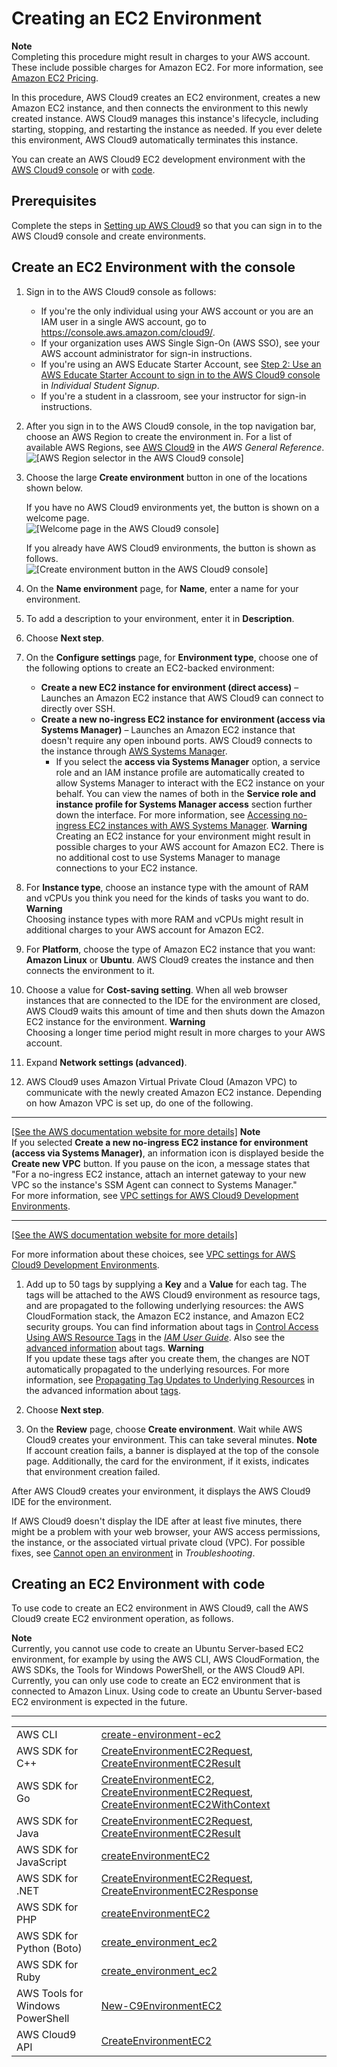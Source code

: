 # Creating an EC2 Environment<a name="create-environment-main"></a>

**Note**  
Completing this procedure might result in charges to your AWS account\. These include possible charges for Amazon EC2\. For more information, see [Amazon EC2 Pricing](https://aws.amazon.com/ec2/pricing/)\.

In this procedure, AWS Cloud9 creates an EC2 environment, creates a new Amazon EC2 instance, and then connects the environment to this newly created instance\. AWS Cloud9 manages this instance's lifecycle, including starting, stopping, and restarting the instance as needed\. If you ever delete this environment, AWS Cloud9 automatically terminates this instance\.

You can create an AWS Cloud9 EC2 development environment with the [AWS Cloud9 console](#create-environment-console) or with [code](#create-environment-code)\.

## Prerequisites<a name="create-env-ec2-prereq"></a>

Complete the steps in [Setting up AWS Cloud9](setting-up.md) so that you can sign in to the AWS Cloud9 console and create environments\.

## Create an EC2 Environment with the console<a name="create-environment-console"></a>

1. Sign in to the AWS Cloud9 console as follows:
   + If you're the only individual using your AWS account or you are an IAM user in a single AWS account, go to [https://console\.aws\.amazon\.com/cloud9/](https://console.aws.amazon.com/cloud9/)\.
   + If your organization uses AWS Single Sign\-On \(AWS SSO\), see your AWS account administrator for sign\-in instructions\.
   + If you're using an AWS Educate Starter Account, see [Step 2: Use an AWS Educate Starter Account to sign in to the AWS Cloud9 console](setup-student.md#setup-student-sign-in-ide) in *Individual Student Signup*\.
   + If you're a student in a classroom, see your instructor for sign\-in instructions\.

1. After you sign in to the AWS Cloud9 console, in the top navigation bar, choose an AWS Region to create the environment in\. For a list of available AWS Regions, see [AWS Cloud9](https://docs.aws.amazon.com/general/latest/gr/rande.html#cloud9_region) in the *AWS General Reference*\.  
![\[AWS Region selector in the AWS Cloud9 console\]](http://docs.aws.amazon.com/cloud9/latest/user-guide/images/console-region.png)

1. Choose the large **Create environment** button in one of the locations shown below\.

   If you have no AWS Cloud9 environments yet, the button is shown on a welcome page\.  
![\[Welcome page in the AWS Cloud9 console\]](http://docs.aws.amazon.com/cloud9/latest/user-guide/images/console-welcome-new-env.png)

   If you already have AWS Cloud9 environments, the button is shown as follows\.  
![\[Create environment button in the AWS Cloud9 console\]](http://docs.aws.amazon.com/cloud9/latest/user-guide/images/console-new-env.png)

1. On the **Name environment** page, for **Name**, enter a name for your environment\.

1. To add a description to your environment, enter it in **Description**\.

1. Choose **Next step**\.

1. On the **Configure settings** page, for **Environment type**, choose one of the following options to create an EC2\-backed environment:
   + **Create a new EC2 instance for environment \(direct access\)** – Launches an Amazon EC2 instance that AWS Cloud9 can connect to directly over SSH\.
   + **Create a new no\-ingress EC2 instance for environment \(access via Systems Manager\)** – Launches an Amazon EC2 instance that doesn't require any open inbound ports\. AWS Cloud9 connects to the instance through [AWS Systems Manager](https://docs.aws.amazon.com/systems-manager/latest/userguide/session-manager.html)\.
     + If you select the **access via Systems Manager** option, a service role and an IAM instance profile are automatically created to allow Systems Manager to interact with the EC2 instance on your behalf\. You can view the names of both in the **Service role and instance profile for Systems Manager access** section further down the interface\. For more information, see [Accessing no\-ingress EC2 instances with AWS Systems Manager](ec2-ssm.md)\. 
**Warning**  
Creating an EC2 instance for your environment might result in possible charges to your AWS account for Amazon EC2\. There is no additional cost to use Systems Manager to manage connections to your EC2 instance\.

1. For **Instance type**, choose an instance type with the amount of RAM and vCPUs you think you need for the kinds of tasks you want to do\.
**Warning**  
Choosing instance types with more RAM and vCPUs might result in additional charges to your AWS account for Amazon EC2\.

1. For **Platform**, choose the type of Amazon EC2 instance that you want: **Amazon Linux** or **Ubuntu**\. AWS Cloud9 creates the instance and then connects the environment to it\.

1. Choose a value for **Cost\-saving setting**\. When all web browser instances that are connected to the IDE for the environment are closed, AWS Cloud9 waits this amount of time and then shuts down the Amazon EC2 instance for the environment\. 
**Warning**  
Choosing a longer time period might result in more charges to your AWS account\.

1. Expand **Network settings \(advanced\)**\.

1. <a name="create-environment-vpc-step"></a>AWS Cloud9 uses Amazon Virtual Private Cloud \(Amazon VPC\) to communicate with the newly created Amazon EC2 instance\. Depending on how Amazon VPC is set up, do one of the following\.  
****    
[\[See the AWS documentation website for more details\]](http://docs.aws.amazon.com/cloud9/latest/user-guide/create-environment-main.html)
**Note**  
If you selected **Create a new no\-ingress EC2 instance for environment \(access via Systems Manager\)**, an information icon is displayed beside the **Create new VPC** button\. If you pause on the icon, a message states that "For a no\-ingress EC2 instance, attach an internet gateway to your new VPC so the instance's SSM Agent can connect to Systems Manager\."  
 For more information, see [VPC settings for AWS Cloud9 Development Environments](vpc-settings.md)\.  
****    
[\[See the AWS documentation website for more details\]](http://docs.aws.amazon.com/cloud9/latest/user-guide/create-environment-main.html)

   For more information about these choices, see [VPC settings for AWS Cloud9 Development Environments](vpc-settings.md)\.

1. Add up to 50 tags by supplying a **Key** and a **Value** for each tag\. The tags will be attached to the AWS Cloud9 environment as resource tags, and are propagated to the following underlying resources: the AWS CloudFormation stack, the Amazon EC2 instance, and Amazon EC2 security groups\. You can find information about tags in [Control Access Using AWS Resource Tags](https://docs.aws.amazon.com/IAM/latest/UserGuide/access_tags.html) in the *[IAM User Guide](https://docs.aws.amazon.com/IAM/latest/UserGuide/)*\. Also see the [advanced information](tags.md) about tags\.
**Warning**  
If you update these tags after you create them, the changes are NOT automatically propagated to the underlying resources\. For more information, see [Propagating Tag Updates to Underlying Resources](tags.md#tags-propagate) in the advanced information about [tags](tags.md)\.

1. Choose **Next step**\.

1. On the **Review** page, choose **Create environment**\. Wait while AWS Cloud9 creates your environment\. This can take several minutes\.
**Note**  
If account creation fails, a banner is displayed at the top of the console page\. Additionally, the card for the environment, if it exists, indicates that environment creation failed\.

After AWS Cloud9 creates your environment, it displays the AWS Cloud9 IDE for the environment\.

If AWS Cloud9 doesn't display the IDE after at least five minutes, there might be a problem with your web browser, your AWS access permissions, the instance, or the associated virtual private cloud \(VPC\)\. For possible fixes, see [Cannot open an environment](troubleshooting.md#troubleshooting-env-loading) in *Troubleshooting*\.

## Creating an EC2 Environment with code<a name="create-environment-code"></a>

To use code to create an EC2 environment in AWS Cloud9, call the AWS Cloud9 create EC2 environment operation, as follows\.

**Note**  
Currently, you cannot use code to create an Ubuntu Server\-based EC2 environment, for example by using the AWS CLI, AWS CloudFormation, the AWS SDKs, the Tools for Windows PowerShell, or the AWS Cloud9 API\. Currently, you can only use code to create an EC2 environment that is connected to Amazon Linux\. Using code to create an Ubuntu Server\-based EC2 environment is expected in the future\.


****  

|  |  | 
| --- |--- |
|  AWS CLI  |   [create\-environment\-ec2](https://docs.aws.amazon.com/cli/latest/reference/cloud9/create-environment-ec2.html)   | 
|  AWS SDK for C\+\+  |   [CreateEnvironmentEC2Request](https://sdk.amazonaws.com/cpp/api/LATEST/class_aws_1_1_cloud9_1_1_model_1_1_create_environment_e_c2_request.html), [CreateEnvironmentEC2Result](https://sdk.amazonaws.com/cpp/api/LATEST/class_aws_1_1_cloud9_1_1_model_1_1_create_environment_e_c2_result.html)   | 
|  AWS SDK for Go  |   [CreateEnvironmentEC2](https://docs.aws.amazon.com/sdk-for-go/api/service/cloud9/#Cloud9.CreateEnvironmentEC2), [CreateEnvironmentEC2Request](https://docs.aws.amazon.com/sdk-for-go/api/service/cloud9/#Cloud9.CreateEnvironmentEC2Request), [CreateEnvironmentEC2WithContext](https://docs.aws.amazon.com/sdk-for-go/api/service/cloud9/#Cloud9.CreateEnvironmentEC2WithContext)   | 
|  AWS SDK for Java  |   [CreateEnvironmentEC2Request](https://docs.aws.amazon.com/AWSJavaSDK/latest/javadoc/com/amazonaws/services/cloud9/model/CreateEnvironmentEC2Request.html), [CreateEnvironmentEC2Result](https://docs.aws.amazon.com/AWSJavaSDK/latest/javadoc/com/amazonaws/services/cloud9/model/CreateEnvironmentEC2Result.html)   | 
|  AWS SDK for JavaScript  |   [createEnvironmentEC2](https://docs.aws.amazon.com/AWSJavaScriptSDK/latest/AWS/Cloud9.html#createEnvironmentEC2-property)   | 
|  AWS SDK for \.NET  |   [CreateEnvironmentEC2Request](https://docs.aws.amazon.com/sdkfornet/v3/apidocs/items/Cloud9/TCreateEnvironmentEC2Request.html), [CreateEnvironmentEC2Response](https://docs.aws.amazon.com/sdkfornet/v3/apidocs/items/Cloud9/TCreateEnvironmentEC2Response.html)   | 
|  AWS SDK for PHP  |   [createEnvironmentEC2](https://docs.aws.amazon.com/aws-sdk-php/v3/api/api-cloud9-2017-09-23.html#createenvironmentec2)   | 
|  AWS SDK for Python \(Boto\)  |   [create\_environment\_ec2](http://boto3.amazonaws.com/v1/documentation/api/latest/reference/services/cloud9.html#Cloud9.Client.create_environment_ec2)   | 
|  AWS SDK for Ruby  |   [create\_environment\_ec2](https://docs.aws.amazon.com/sdk-for-ruby/v3/api/Aws/Cloud9/Client.html#create_environment_ec2-instance_method)   | 
|  AWS Tools for Windows PowerShell  |   [New\-C9EnvironmentEC2](https://docs.aws.amazon.com/powershell/latest/reference/items/New-C9EnvironmentEC2.html)   | 
|  AWS Cloud9 API  |   [CreateEnvironmentEC2](https://docs.aws.amazon.com/cloud9/latest/APIReference/API_CreateEnvironmentEC2.html)   | 